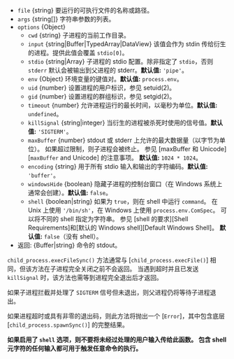 <!-- YAML
added: v0.11.12
changes:
  - version: v10.10.0
    pr-url: https://github.com/nodejs/node/pull/22409
    description: 选项 `input` 可以是任何 `TypedArray` 或 `DataView`。
  - version: v8.8.0
    pr-url: https://github.com/nodejs/node/pull/15380
    description: 支持 `windowsHide` 选项。
  - version: v8.0.0
    pr-url: https://github.com/nodejs/node/pull/10653
    description: 选项 `input` 可以是 `Uint8Array`。
  - version: v6.2.1, v4.5.0
    pr-url: https://github.com/nodejs/node/pull/6939
    description: The `encoding` option can now explicitly be set to `buffer`.
-->

* `file` {string} 要运行的可执行文件的名称或路径。
* `args` {string[]} 字符串参数的列表。
* `options` {Object}
  * `cwd` {string} 子进程的当前工作目录。
  * `input` {string|Buffer|TypedArray|DataView} 该值会作为 stdin 传给衍生的进程。提供此值会覆盖 `stdio[0]`。
  * `stdio` {string|Array} 子进程的 stdio 配置。除非指定了 `stdio`，否则 `stderr` 默认会被输出到父进程的 stderr。**默认值:** `'pipe'`。
  * `env` {Object} 环境变量的键值对。**默认值:** `process.env`。
  * `uid` {number} 设置进程的用户标识，参见 setuid(2)。
  * `gid` {number} 设置进程的群组标识，参见 setgid(2)。
  * `timeout` {number} 允许进程运行的最长时间，以毫秒为单位。**默认值:** `undefined`。
  * `killSignal` {string|integer} 当衍生的进程被杀死时使用的信号值。**默认值:** `'SIGTERM'`。
  * `maxBuffer` {number} stdout 或 stderr 上允许的最大数据量（以字节为单位）。
    如果超过限制，则子进程会被终止。
    参见 [maxBuffer 和 Unicode][`maxBuffer` and Unicode] 的注意事项。
    **默认值:** `1024 * 1024`。
  * `encoding` {string} 用于所有 stdio 输入和输出的字符编码。**默认值:** `'buffer'`。
  * `windowsHide` {boolean} 隐藏子进程的控制台窗口（在 Windows 系统上通常会创建）。**默认值:** `false`。
  * `shell` {boolean|string} 如果为 `true`，则在 shell 中运行 `command`。
     在 Unix 上使用 `'/bin/sh'`，在 Windows 上使用 `process.env.ComSpec`。
     可以将不同的 shell 指定为字符串。
     参见 [shell 的要求][Shell Requirements]和[默认的 Windows shell][Default Windows Shell]。
     **默认值:** `false`（没有 shell）。
* 返回: {Buffer|string} 命令的 stdout。

`child_process.execFileSync()` 方法通常与 [`child_process.execFile()`] 相同，但该方法在子进程完全关闭之前不会返回。
当遇到超时并且已发送 `killSignal` 时，该方法也需等到进程完全退出后才返回。

如果子进程拦截并处理了 `SIGTERM` 信号但未退出，则父进程仍将等待子进程退出。

如果进程超时或具有非零的退出码，则此方法将抛出一个 [`Error`]，其中包含底层 [`child_process.spawnSync()`] 的完整结果。

**如果启用了 `shell` 选项，则不要将未经过处理的用户输入传给此函数。
包含 shell 元字符的任何输入都可用于触发任意命令的执行。**


